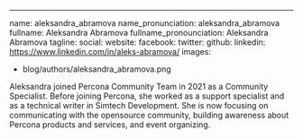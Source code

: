 ---
name: aleksandra_abramova
name_pronunciation: aleksandra_abramova
fullname: Aleksandra Abramova
fullname_pronounciation: Aleksandra Abramova
tagline: 
social:
  website: 
  facebook:
  twitter:
  github: 
  linkedin: https://www.linkedin.com/in/aleks-abramova/
images:
  - blog/authors/aleksandra_abramova.png

Aleksandra joined Percona Community Team in 2021 as a Community Specialist. Before joining Percona, she worked as a support specialist and as a technical writer in Simtech Development. She is now focusing on communicating with the opensource community, building awareness about Percona products and services, and event organizing.